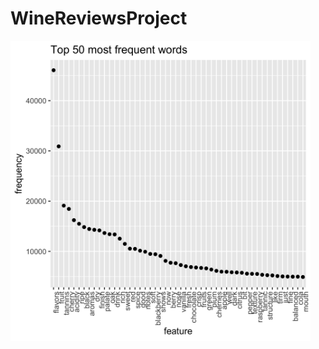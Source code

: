 # WineReviewsProject

<img src="https://github.com/melaniesgonzalez/WineReviewsProject/blob/master/images/fig1_top50all.png" width="480">
